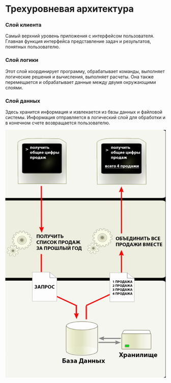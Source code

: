 # Трехуровневая архитектура 
### **Слой клиента** 
Самый верхний уровень приложения с интерфейсом пользователя. 
Главная функция интерфейса представление задач и результатов, понятных пользователю. 
### **Слой логики** 
Этот слой координирует программу, обрабатывает команды, выполняет логические решения и вычисления, выполняет расчеты. 
Она также перемещается и обрабатывает данные между двумя окружающими слоями. 
### **Слой данных** 
Здесь хранится информация и извлекается из бвзы данных и файловой системы. Информация отправляется в логический слой для 
обработки и в конечном счете возвращается пользователю. 

![lec4_76_ris_1](./lec4_76_ris_1.png)

<!-- _footer: Многоуровневая клиент серверная архитектура. Различные архитектурные решения, используемые при реализации многопользовательских субд [Электронный ресурс]. URL: https://www.cena5.ru/mnogourovnevaya-klient-servernaya-arhitektura-razlichnye-arhitekturnye.html
 (дата обращения: 26.03.2020)-->
